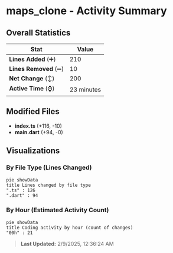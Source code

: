 # maps_clone - Activity Summary 

## Overall Statistics

| Stat                   | Value                                                             |
| ---------------------- | ----------------------------------------------------------------- |
| **Lines Added** (➕)   | 210                                          |
| **Lines Removed** (➖) | 10                                        |
| **Net Change** (↕)    | 200                |
| **Active Time** (⌚)   | 23 minutes |


## Modified Files
- **index.ts** (+116, -10)
- **main.dart** (+94, -0)

## Visualizations

### By File Type (Lines Changed)

```mermaid
pie showData
title Lines changed by file type
".ts" : 126
".dart" : 94
```

### By Hour (Estimated Activity Count)

```mermaid
pie showData
title Coding activity by hour (count of changes)
"00h" : 21
```


> **Last Updated:** 2/9/2025, 12:36:24 AM
